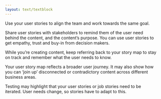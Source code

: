 ```yaml
---
layout: text/textblock
---
```

Use your user stories to align the team and work towards the same goal.

Share user stories with stakeholders to remind them of the user need behind the content, and the content’s purpose. You can use user stories to get empathy, trust and buy-in from decision makers.

While you’re creating content, keep referring back to your story map to stay on track and remember what the user needs to know.

Your user story map reflects a broader user journey. It may also show how you can ‘join up’ disconnected or contradictory content across different business areas.

Testing may highlight that your user stories or job stories need to be iterated. User needs change, so stories have to adapt to this.

